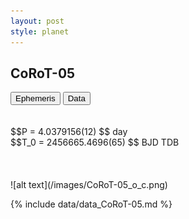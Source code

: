 ```yaml
---
layout: post
style: planet
---
```

<script src="../js/planets.js"></script>

## CoRoT-05

<!-- Tab links -->
<div class="tab">
<button class="tablinks" onclick="openCity(event, 'Ephemeris')">Ephemeris</button>
<button class="tablinks" onclick="openCity(event, 'Data')">Data</button>
</div>

<!-- Tab content -->
<div id="Ephemeris" class="tabcontent" markdown="1">
<br/><br/>
$$P = 4.0379156(12) $$ day <br/>
$$T_0 = 2456665.4696(65) $$ BJD TDB
<br/><br/>
<br/><br/>
![alt text](/images/CoRoT-05_o_c.png)
</div>


<div id="Data" class="tabcontent" markdown="1">

{% include data/data_CoRoT-05.md %}

</div>

<script src="../js/tabs.js"></script>


